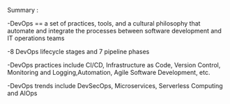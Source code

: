 Summary :

-DevOps == a set of practices, tools, and a cultural philosophy that automate and integrate the processes between software development and IT operations teams

-8 DevOps lifecycle stages and 7 pipeline phases

-DevOps practices include CI/CD, Infrastructure as Code, Version Control, Monitoring and Logging,Automation, Agile Software Development, etc.

-DevOps trends include DevSecOps, Microservices,
Serverless Computing and AIOps
